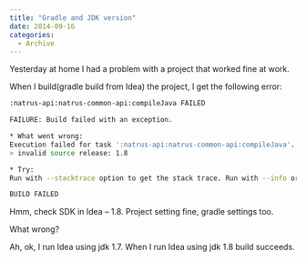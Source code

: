 ```yaml
---
title: "Gradle and JDK version"
date: 2014-09-16
categories:
  - Archive
---
```


Yesterday at home I had a problem with a project that worked fine at work.

When I build(gradle build from Idea) the project, I get the following error:

```bash
:natrus-api:natrus-common-api:compileJava FAILED

FAILURE: Build failed with an exception.

* What went wrong:
Execution failed for task ':natrus-api:natrus-common-api:compileJava'.
> invalid source release: 1.8

* Try:
Run with --stacktrace option to get the stack trace. Run with --info or --debug option to get more log output.

BUILD FAILED
```

Hmm, check SDK in Idea – 1.8. Project setting fine, gradle settings too.

What wrong?

Ah, ok, I run Idea using jdk 1.7. When I run Idea using jdk 1.8 build succeeds.
